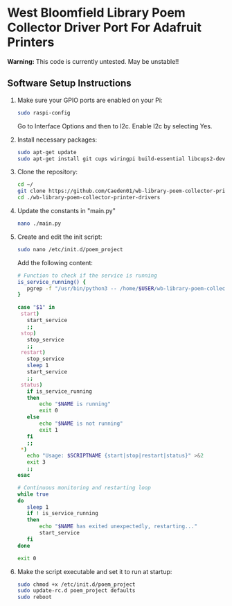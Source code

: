 # West Bloomfield Library Poem Collector Driver Port For Adafruit Printers

**Warning:** This code is currently untested. May be unstable!! 

## Software Setup Instructions

1. Make sure your GPIO ports are enabled on your Pi:
    ```bash
    sudo raspi-config
    ```
   Go to Interface Options and then to I2c. Enable I2c by selecting Yes.

2. Install necessary packages:
    ```bash
    sudo apt-get update
    sudo apt-get install git cups wiringpi build-essential libcups2-dev libcupsimage2-dev python3-serial python-pil python-unidecode
    ```

3. Clone the repository:
    ```bash
    cd ~/
    git clone https://github.com/Caeden01/wb-library-poem-collector-printer-drivers
    cd ./wb-library-poem-collector-printer-drivers
    ```

4. Update the constants in "main.py"
    ```bash
    nano ./main.py
    ```
5. Create and edit the init script:
    ```bash
    sudo nano /etc/init.d/poem_project
    ```
    Add the following content:
    ```bash
   # Function to check if the service is running
   is_service_running() {
       pgrep -f "/usr/bin/python3 -- /home/$USER/wb-library-poem-collector-printer-drivers/main.py" >/dev/null
   }
   
   case "$1" in
     start)
       start_service
       ;;
     stop)
       stop_service
       ;;
     restart)
       stop_service
       sleep 1
       start_service
       ;;
     status)
       if is_service_running
       then
           echo "$NAME is running"
           exit 0
       else
           echo "$NAME is not running"
           exit 1
       fi
       ;;
     *)
       echo "Usage: $SCRIPTNAME {start|stop|restart|status}" >&2
       exit 3
       ;;
   esac
   
   # Continuous monitoring and restarting loop
   while true
   do
       sleep 1
       if ! is_service_running
       then
           echo "$NAME has exited unexpectedly, restarting..."
           start_service
       fi
   done
   
   exit 0
    ```

6. Make the script executable and set it to run at startup:
    ```bash
    sudo chmod +x /etc/init.d/poem_project
    sudo update-rc.d poem_project defaults
    sudo reboot
    ```


